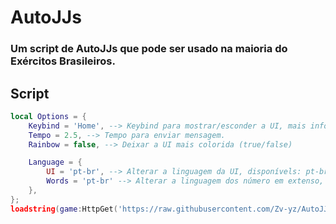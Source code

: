 # AutoJJs
### Um script de AutoJJs que pode ser usado na maioria do Exércitos Brasileiros.
> 
## Script
```lua
local Options = {
    Keybind = 'Home', --> Keybind para mostrar/esconder a UI, mais informações sobre KeyCode: https://create.roblox.com/docs/reference/engine/enums/KeyCode
    Tempo = 2.5, --> Tempo para enviar mensagem.
    Rainbow = false, --> Deixar a UI mais colorida (true/false)

    Language = {
        UI = 'pt-br', --> Alterar a linguagem da UI, disponívels: pt-br, en-us
        Words = 'pt-br' --> Alterar a linguagem dos número em extenso, disponívels: pt-br, en-us
    },
};
loadstring(game:HttpGet('https://raw.githubusercontent.com/Zv-yz/AutoJJs/main/Main.lua'))(Options);
```
